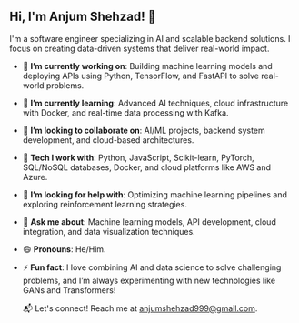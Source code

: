 ## **Hi, I'm Anjum Shehzad!** 👋 

I'm a software engineer specializing in AI and scalable backend solutions. I focus on creating data-driven systems that deliver real-world impact.

- 🔭 **I’m currently working on**: Building machine learning models and deploying APIs using Python, TensorFlow, and FastAPI to solve real-world problems.
- 🌱 **I’m currently learning**: Advanced AI techniques, cloud infrastructure with Docker, and real-time data processing with Kafka.
- 👯 **I’m looking to collaborate on**: AI/ML projects, backend system development, and cloud-based architectures.
- 🧠 **Tech I work with**: Python, JavaScript, Scikit-learn, PyTorch, SQL/NoSQL databases, Docker, and cloud platforms like AWS and Azure.
- 🤔 **I’m looking for help with**: Optimizing machine learning pipelines and exploring reinforcement learning strategies.
- 💬 **Ask me about**: Machine learning models, API development, cloud integration, and data visualization techniques.
- 😄 **Pronouns**: He/Him.
- ⚡ **Fun fact**: I love combining AI and data science to solve challenging problems, and I’m always experimenting with new technologies like GANs and Transformers!

  📬 Let's connect! Reach me at anjumshehzad999@gmail.com.



